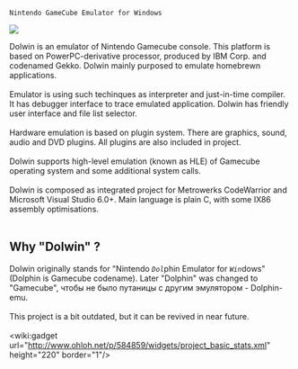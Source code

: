 `Nintendo GameCube Emulator for Windows`

<img src='http://ogamespec.com/imgstore/whc4e0b53d99e258.jpg'>

Dolwin is an emulator of Nintendo Gamecube console. This platform is based on PowerPC-derivative processor, produced by IBM Corp. and codenamed Gekko. Dolwin mainly purposed to emulate homebrewn applications.<br>
<br>
Emulator is using such techinques as interpreter and just-in-time compiler. It has debugger interface to trace emulated application. Dolwin has friendly user interface and file list selector.<br>
<br>
Hardware emulation is based on plugin system. There are graphics, sound, audio and DVD plugins. All plugins are also included in project.<br>
<br>
Dolwin supports high-level emulation (known as HLE) of Gamecube operating system and some additional system calls.<br>
<br>
Dolwin is composed as integrated project for Metrowerks CodeWarrior and Microsoft Visual Studio 6.0+. Main language is plain C, with some IX86 assembly optimisations.<br>
<br>
<h2>Why "Dolwin" ?</h2>

Dolwin originally stands for "Nintendo <code>*Dol*</code>phin Emulator for <code>*Win*</code>dows" (Dolphin is Gamecube codename). Later "Dolphin" was changed to "Gamecube", чтобы не было путаницы с другим эмулятором - Dolphin-emu.<br>
<br>
This project is a bit outdated, but it can be revived in near future.<br>
<br>
<wiki:gadget url="http://www.ohloh.net/p/584859/widgets/project_basic_stats.xml" height="220" border="1"/>